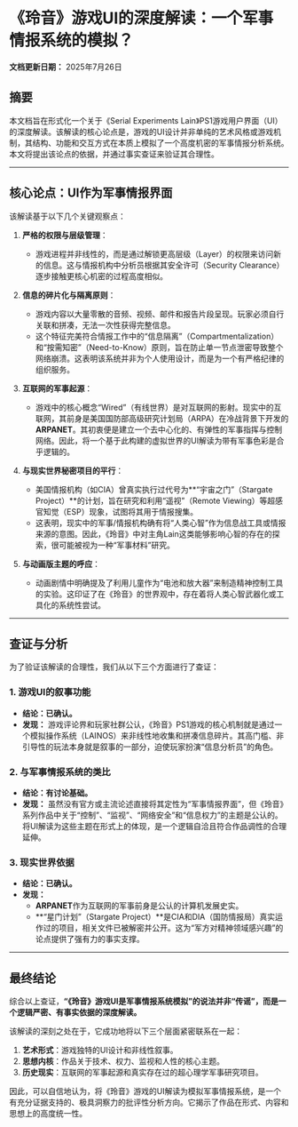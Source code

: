 # 《玲音》游戏UI的深度解读：一个军事情报系统的模拟？

**文档更新日期：** 2025年7月26日

## 摘要

本文档旨在形式化一个关于《Serial Experiments Lain》PS1游戏用户界面（UI）的深度解读。该解读的核心论点是，游戏的UI设计并非单纯的艺术风格或游戏机制，其结构、功能和交互方式在本质上模拟了一个高度机密的军事情报分析系统。本文将提出该论点的依据，并通过事实查证来验证其合理性。

---

## 核心论点：UI作为军事情报界面

该解读基于以下几个关键观察点：

1.  **严格的权限与层级管理**：
    *   游戏进程并非线性的，而是通过解锁更高层级（Layer）的权限来访问新的信息。这与情报机构中分析员根据其安全许可（Security Clearance）逐步接触更核心机密的过程高度相似。

2.  **信息的碎片化与隔离原则**：
    *   游戏内容以大量零散的音频、视频、邮件和报告片段呈现。玩家必须自行关联和拼凑，无法一次性获得完整信息。
    *   这个特征完美符合情报工作中的“信息隔离”（Compartmentalization）和“按需知密”（Need-to-Know）原则，旨在防止单一节点泄密导致整个网络崩溃。这表明该系统并非为个人使用设计，而是为一个有严格纪律的组织服务。

3.  **互联网的军事起源**：
    *   游戏中的核心概念“Wired”（有线世界）是对互联网的影射。现实中的互联网，其前身是美国国防部高级研究计划局（ARPA）在冷战背景下开发的**ARPANET**。其初衷便是建立一个去中心化的、有弹性的军事指挥与控制网络。因此，将一个基于此构建的虚拟世界的UI解读为带有军事色彩是合乎逻辑的。

4.  **与现实世界秘密项目的平行**：
    *   美国情报机构（如CIA）曾真实执行过代号为**“宇宙之门”（Stargate Project）**的计划，旨在研究和利用“遥视”（Remote Viewing）等超感官知觉（ESP）现象，试图将其用于情报搜集。
    *   这表明，现实中的军事/情报机构确有将“人类心智”作为信息战工具或情报来源的意图。因此，《玲音》中对主角Lain这类能够影响心智的存在的探索，很可能被视为一种“军事材料”研究。

5.  **与动画版主题的呼应**：
    *   动画剧情中明确提及了利用儿童作为“电池和放大器”来制造精神控制工具的实验。这印证了在《玲音》的世界观中，存在着将人类心智武器化或工具化的系统性尝试。

---

## 查证与分析

为了验证该解读的合理性，我们从以下三个方面进行了查证：

### 1. 游戏UI的叙事功能
*   **结论：已确认。**
*   **发现：** 游戏评论界和玩家社群公认，《玲音》PS1游戏的核心机制就是通过一个模拟操作系统（LAINOS）来非线性地收集和拼凑信息碎片。其高门槛、非引导性的玩法本身就是叙事的一部分，迫使玩家扮演“信息分析员”的角色。

### 2. 与军事情报系统的类比
*   **结论：有讨论基础。**
*   **发现：** 虽然没有官方或主流论述直接将其定性为“军事情报界面”，但《玲音》系列作品中关于“控制”、“监视”、“网络安全”和“信息权力”的主题是公认的。将UI解读为这些主题在形式上的体现，是一个逻辑自洽且符合作品调性的合理延伸。

### 3. 现实世界依据
*   **结论：已确认。**
*   **发现：**
    *   **ARPANET**作为互联网的军事前身是公认的计算机发展史实。
    *   **“星门计划”（Stargate Project）**是CIA和DIA（国防情报局）真实运作过的项目，相关文件已被解密并公开。这为“军方对精神领域感兴趣”的论点提供了强有力的事实支撑。

---

## 最终结论

综合以上查证，**“《玲音》游戏UI是军事情报系统模拟”的说法并非“传谣”，而是一个逻辑严密、有事实依据的深度解读。**

该解读的深刻之处在于，它成功地将以下三个层面紧密联系在一起：

1.  **艺术形式**：游戏独特的UI设计和非线性叙事。
2.  **思想内核**：作品关于技术、权力、监视和人性的核心主题。
3.  **历史现实**：互联网的军事起源和真实存在过的超心理学军事研究项目。

因此，可以自信地认为，将《玲音》游戏的UI解读为模拟军事情报系统，是一个有充分证据支持的、极具洞察力的批评性分析方向。它揭示了作品在形式、内容和思想上的高度统一性。